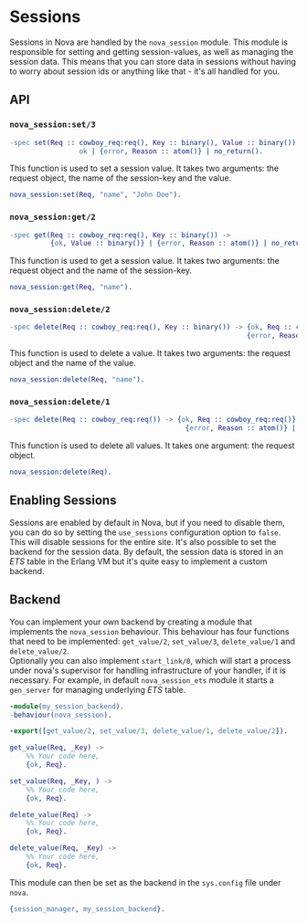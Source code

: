 # Sessions

Sessions in Nova are handled by the `nova_session` module. This module is responsible for setting and getting session-values, as well as managing the session data. This means that you can store data in sessions without having to worry about session ids or anything like that - it's all handled for you.

## API

### `nova_session:set/3`

```erlang
-spec set(Req :: cowboy_req:req(), Key :: binary(), Value :: binary()) ->
                 ok | {error, Reason :: atom()} | no_return().
```

This function is used to set a session value. It takes two arguments: the request object, the name of the session-key and the value.

```erlang
nova_session:set(Req, "name", "John Doe").
```

### `nova_session:get/2`

```erlang
-spec get(Req :: cowboy_req:req(), Key :: binary()) ->
          {ok, Value :: binary()} | {error, Reason :: atom()} | no_return().
```

This function is used to get a session value. It takes two arguments: the request object and the name of the session-key.

```erlang
nova_session:get(Req, "name").
```

### `nova_session:delete/2`

```erlang
-spec delete(Req :: cowboy_req:req(), Key :: binary()) -> {ok, Req :: cowboy_req:req()} |
                                                          {error, Reason :: atom()} | no_return().
```

This function is used to delete a value. It takes two arguments: the request object and the name of the value.

```erlang
nova_session:delete(Req, "name").
```

### `nova_session:delete/1`

```erlang
-spec delete(Req :: cowboy_req:req()) -> {ok, Req :: cowboy_req:req()} |
                                           {error, Reason :: atom()} | no_return().
```

This function is used to delete all values. It takes one argument: the request object.

```erlang
nova_session:delete(Req).
```

## Enabling Sessions

Sessions are enabled by default in Nova, but if you need to disable them, you can do so by setting the `use_sessions` configuration option to `false`. This will disable sessions for the entire site.
It's also possible to set the backend for the session data. By default, the session data is stored in an *ETS* table in the Erlang VM but it's quite easy to implement a custom backend.

## Backend

You can implement your own backend by creating a module that implements the `nova_session` behaviour. This behaviour has four functions that need to be implemented: `get_value/2`, `set_value/3`, `delete_value/1` and `delete_value/2`.  
Optionally you can also implement `start_link/0`, which will start a process under nova's supervisor for handling infrastructure of your handler, if it is necessary. For example, in default `nova_session_ets` module it starts a `gen_server` for managing underlying *ETS* table. 

```erlang
-module(my_session_backend).
-behaviour(nova_session).

-export([get_value/2, set_value/3, delete_value/1, delete_value/2]).

get_value(Req, _Key) ->
    %% Your code here,
    {ok, Req}.

set_value(Req, _Key, ) ->
    %% Your code here,
    {ok, Req}.

delete_value(Req) ->
    %% Your code here,
    {ok, Req}.

delete_value(Req, _Key) ->
    %% Your code here,
    {ok, Req}.
```

This module can then be set as the backend in the `sys.config` file under `nova`.

```erlang
{session_manager, my_session_backend}.
```

